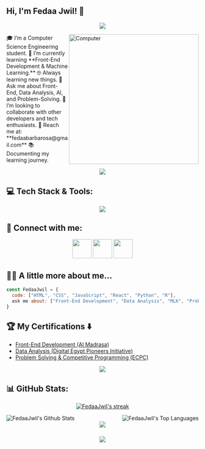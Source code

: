 <h2> Hi, I'm Fedaa Jwil! 👋</h2>

<!-- Typing SVG -->
<p align="center">
  <a href="https://github.com/DenverCoder1/readme-typing-svg">
    <img src="https://readme-typing-svg.herokuapp.com/?lines=Computer%20Science%20Engineer;Front-end%20Developer🖥%ef%b8%8f;Always%20learning%20new%20things&font=Fira%20Code&center=true&width=440&height=45&color=2F81F7&vCenter=true&size=22">
  </a>
</p> 
<img src="https://github.com/lambiengcode/lambiengcode/blob/main/gif/dash.gif?raw=true" width="340px" align="right" alt="Computer">

<p>
🎓 I’m a Computer Science Engineering student.  
🌱 I’m currently learning **Front-End Development & Machine Learning.**  
🤓 Always learning new things.  
💬 Ask me about Front-End, Data Analysis, AI, and Problem-Solving.  
🤝 I’m looking to collaborate with other developers and tech enthusiasts.  
📧 Reach me at: **fedaabarbarosa@gmail.com**  
📚 Documenting my learning journey.  
</p>

<div align="center">
    <img src="https://user-images.githubusercontent.com/73097560/115834477-dbab4500-a447-11eb-908a-139a6edaec5c.gif" />
</div>

## 💻 Tech Stack & Tools:
<div align="center">
  <a href="#">
     <img src="https://skillicons.dev/icons?i=html,css,js,react,python,r,figma,git,github,postman,mysql&theme=dark" />
  </a>
</div>

## 💌 Connect with me:
<p align="center">
<a href="mailto:fedaabarbarosa@gmail.com"><img src="https://img.icons8.com/fluent/48/000000/gmail.png" width="50" height="50" /></a>
<a href="https://t.me/Fedaa_Jwil"><img src="https://img.icons8.com/color/48/000000/telegram-app--v1.png" width="50" height="50" /></a>
<a href="https://www.linkedin.com/in/fedaa-mohammed-b93462223"><img src="https://img.icons8.com/fluent/48/000000/linkedin.png" width="50" height="50" /></a>
</p>

## 👩‍💻 A little more about me...  

```javascript
const FedaaJwil = {
  code: ["HTML", "CSS", "JavaScript", "React", "Python", "R"],
  ask me about: ["Front-End Development", "Data Analysis", "MLK", "Problem-Solving"],
}
```

## 🏆 My Certifications :arrow_down:

- [Front-End Development (Al Madrasa)](https://almadrasa.com)
- [Data Analysis (Digital Egypt Pioneers Initiative)](https://depi.gov.eg)
- [Problem Solving & Competitive Programming (ECPC)](https://ecpc.io)

<div align="center">
    <img src="https://user-images.githubusercontent.com/73097560/115834477-dbab4500-a447-11eb-908a-139a6edaec5c.gif" />
</div>

## 📊 GitHub Stats:

<p align="center">
    <a href="https://github.com/FedaaJwil/github-readme-streak-stats">
        <img title="🔥 Get streak stats for your profile" alt="FedaaJwil's streak" src="https://github-readme-streak-stats.herokuapp.com/?user=FedaaJwil&theme=black-ice&hide_border=true&stroke=0000&background=060A0CD0"/>
    </a>
</p>

<a href="https://github.com/FedaaJwil/github-readme-stats">
    <img align="left" alt="FedaaJwil's Github Stats" src="https://github-readme-stats.vercel.app/api?username=FedaaJwil&show_icons=true&count_private=true&theme=react&hide_border=true&bg_color=0D1117" />
</a>
<a href="https://github.com/FedaaJwil/github-readme-stats">
    <img align="right" alt="FedaaJwil's Top Languages" src="https://github-readme-stats.vercel.app/api/top-langs/?username=FedaaJwil&langs_count=8&count_private=true&layout=compact&theme=react&hide_border=true&bg_color=0D1117" />
</a>
<br>

<div align="center">
    <img src="https://user-images.githubusercontent.com/73097560/115834477-dbab4500-a447-11eb-908a-139a6edaec5c.gif" />
</div>

<h3 align="center">
    <img src="https://readme-typing-svg.herokuapp.com/?font=Righteous&size=25&center=true&vCenter=true&width=500&height=70&duration=4000&lines=Thanks+for+visiting!+❤️;I'm+Always+Learning+New+Things">
</h3>
